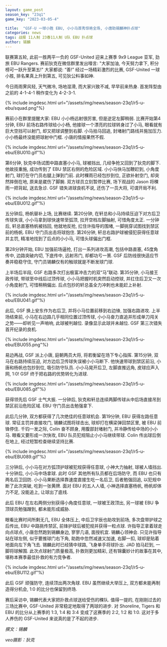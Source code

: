 ```yaml
---
layout: game_post
season_key: "23q1"
game_key: "2023-03-05-4"

title:  "GSF-U 一球小胜 EBU, 小小马首秀惊艳全场, 小唐助锡麟神扑点球"
categories: news
tags: 战报 11人制 23春11人制 U队 EBU 扑点球
author: 锡麟
---
```


联赛第五轮, 此前一胜两平一负的 GSF-United 迎来上赛季 9x9 League 亚军, 劲旅 EBU Rangers. 赛前狄克在微信群里发出嚎言: "大家加油, 今天努力拿下, 积分榜可一跃升至第五!" 大家都说: “善!” 经过一场精彩激烈的比赛, GSF-United 一球小胜, 排名果真上升到第五, 可见狄公料事如神.

今日雨雨霁风轻, 天气微冷, 场地湿滑, 而大家兴致不减, 早早前来热身. 首发阵型由之前的 4-1-4-1 稍作变化为 4-2-3-1. 

{% include imgdesc.html url="/assets/img/news/season-23q1/r5-u-ebu/squad.png"%}

赛前小在群里提醒大家: EBU 小小杨远射很厉害, 但是逆足左脚稍弱. 比赛开始第4分钟, EBU 前场右路传球给小小杨, 他接球一个漂亮的拉球转身过了小马, 眼看就有巨大空挡可以射门, 却又把球调整到右脚. 小马拍马回追, 封堵射门路线并施加压力. 小小杨最终没能把球射中门框. 小唐的情报果然不假.

{% include imgdesc.html url="/assets/img/news/season-23q1/r5-u-ebu/EBU010.gif"%}

第6分钟, 狄克中场试图中路直塞小小马, 球被挡出, 几经争抢又回到了狄克的脚下. 他故技重施, 成功传到了 EBU 禁区右侧的危险区域. 小小马快马加鞭赶到, 小角度射门, 球打在守门员右腿上弹到门前. 此时稞雨已经包抄到位, 正欲补射空门, 却突然摔倒在地, 原来是崴伤了脚腕. 双方球员立刻暂停比赛, 场下观战的 Jason 将稞雨一把背起, 送去急诊. GSF 错失进球良机不说, 还伤了一员大将, 可谓开局不利.

{% include imgdesc.html url="/assets/img/news/season-23q1/r5-u-ebu/EBU012.gif"%}

五分钟后, 杨帆替补上场, 比赛继续. 第20分钟, 在轩总和小马持续压迫下对方后卫传球失误, 小小马拿到球快速带至弧顶, 拉开空档左脚抽射, 可惜角度太正. 一分钟后, 轩总直塞杨帆被挡回, 他就地反抢, 扛住许指导的围堵, 一脚挑穿试图找到禁区前的杨帆. EBU 守门员出击将球抱住. 第26分钟, 轩总右路护球被侵犯获得任意球并主罚, 精准地找到了后点的小小马, 可惜头球偏出门框.

第28分钟开始, EBU 加强前场逼抢, 打出一系列进攻高潮, 包括中路直塞, 45度角传中, 边路突破内切, 下底传中, 远射吊门, 却都功亏一篑. GSF 后防线很快适应节奏并稳稳守住, 守门员锡麟仅有的触球就是不断发球门球.

上半场后半段, GSF 右路多次打出极富冲击力的双“马”联动. 第35分钟, 小马接王政传球, 带球至中线后过顶传球, 小小马把握时机突然启动控球, 并扛住后卫又一次小角度射门, 可惜稍稍偏出. 后点包抄的轩总虽全力冲刺也未能赶上补射.

{% include imgdesc.html url="/assets/img/news/season-23q1/r5-u-ebu/EBU041.gif"%}

此后, GSF 换上安东作为右后卫, 并将小马位置前移到右边锋, 加强右路进攻. 上半场结束前, 小马在右边路几乎相同位置过顶传球, 小小马奋力直追并形成单刀闯关之势——却听见一声哨响, 此球被判越位. 录像显示此球并未越位. GSF 第三次错失首开纪录的良机.

{% include imgdesc.html url="/assets/img/news/season-23q1/r5-u-ebu/EBU055.png"%}

易边再战, GSF 派上小唐, 庭朝两员大将, 将若衡留在场下专心指挥. 第15分钟, 双马在右路持续压迫, 对方边后卫传球失误被小小马断下. 他快速带球到禁区前沿, 小唐和杨帆也包抄到位, 吸引防守队员. 小小马晃开后卫, 左脚直推远角, 皮球应声入网, 1:0! GSF 终于把右路的优势转化为进球. 

{% include imgdesc.html url="/assets/img/news/season-23q1/r5-u-ebu/EBU085.gif"%}

获得领先后 GSF 士气大振. 一分钟后, 狄克和轩总连续两脚传球从中后场直接吊到禁区前沿危险区域. EBU 守门员出击勉强拿下.

此后几分钟, 双方都获得了几次绝佳的任意球机会. 第19分钟, EBU 获得左路任意球. 常征主罚并直接攻门, 锡麟试图将球击出, 球却打在横梁弹回禁区里, 被 EBU 前锋停住. 千钧一发之际, Colin 奋不顾身, 用腹部封堵射门, 并冷静传给中场的小小马. 眼看又要形成一次快攻, EBU 队员犯规阻止小小马继续带球. Colin 传出球后倒在地上, 经过短暂检查继续坚持比赛.

{% include imgdesc.html url="/assets/img/news/season-23q1/r5-u-ebu/EBU089.gif"%}

三分钟后, 小小马在对方弧顶护球被犯规获得任意球, 小神大力抽射, 球被人墙挡出.  十分钟后, 小小马中场拿球. 此时 GSF 其他所有队员都在后场防守, 而 EBU 也只有两名后卫回防.  小小马果断选择靠速度直接生吃一名后卫, 后者勉强回追, 以犯规中断了此次突破, 吃到一张黄牌. 面对 EBU 的五人人墙, 小神选择直塞杨帆, 杨帆却体力不足, 没能追上, 让球出了底线.

此后 EBU 在左右两侧分别获得小角度任意球, 一球被王政顶出, 另一球被 EBU 争顶球员勉强蹭到, 都未能形成威胁.

眼看比赛时间所剩无几, EBU 全体压上, 中后卫宇辰也助攻到前场, 多次盘带护球之后传出, EBU 中路挑传禁区, 前锋护球后被犯规并获得一粒点球. 许指导正拿着球走向点球点, 小唐忽然跑到锡麟身边, 寥寥几语, 面授机宜. 锡麟心领神会. 只见许指导站在球左侧, 似乎要推球门右下角, 助跑中忽然减速又加速, 右脚一扣, 球却是贴着地面向左下角飞去. 锡麟此时已经猜中球路, 飞身单手将球扑出. JAD 拍马赶到, 一脚将球解围. 此次点球射门质量极高, 扑救则更加精彩, 还有锦囊妙计的故事在其中, 堪称本赛季最佳扑救的有力竞争者. 

{% include imgdesc.html url="/assets/img/news/season-23q1/r5-u-ebu/EBU112.gif"%}

此后 GSF 顽强防守, 连续顶出两次角球. EBU 虽然继续大举压上, 双方都未能再制造得分机会, 1:0 的比分也保留到终场. 

赛后采访中, 锡麟代表大家把扑救点球送给受伤的稞队. 值得一提的, 在刚刚过去的三场比赛中, GSF-United 非常稳定地取得了两球的进步. 对 Shoreline, Tigers 和 EBU 的比分从上赛季的 1:3, 1:4 和 3:4 变成了这赛季的 2:2, 1:2 和 1:0. 这对于多人养伤的 GSF-United 来说真的是了不起的进步. 

*撰文：锡麟*

*veo摄影：狄克*
